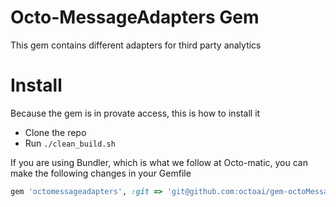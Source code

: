 # Octo-MessageAdapters Gem

This gem contains different adapters for third party analytics

# Install


Because the gem is in provate access, this is how to install it

- Clone the repo
- Run `./clean_build.sh`


If you are using Bundler, which is what we follow at Octo-matic, you can make the following changes in your Gemfile

```ruby
gem 'octomessageadapters', :git => 'git@github.com:octoai/gem-octoMessageAdapters.git'
```


